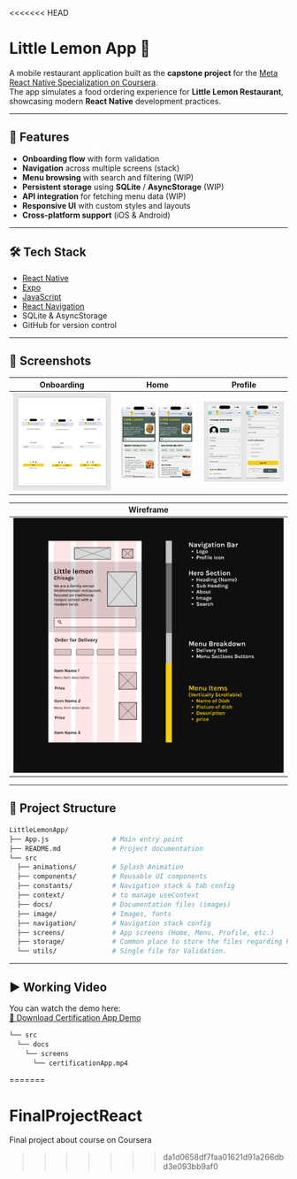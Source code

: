 <<<<<<< HEAD
# Little Lemon App 🍋

A mobile restaurant application built as the **capstone project** for the [Meta React Native Specialization on Coursera](https://www.coursera.org/specializations/meta-react-native).  
The app simulates a food ordering experience for **Little Lemon Restaurant**, showcasing modern **React Native** development practices.

---

## 🚀 Features

- **Onboarding flow** with form validation  
- **Navigation** across multiple screens (stack)  
- **Menu browsing** with search and filtering  (WIP)
- **Persistent storage** using **SQLite** / **AsyncStorage**   (WIP)
- **API integration** for fetching menu data  (WIP)
- **Responsive UI** with custom styles and layouts  
- **Cross-platform support** (iOS & Android)

---

## 🛠️ Tech Stack

- [React Native](https://reactnative.dev/)  
- [Expo](https://expo.dev/)  
- [JavaScript](https://www.coursera.org/learn/programming-with-javascript)
- [React Navigation](https://reactnavigation.org/)  
- SQLite & AsyncStorage  
- GitHub for version control  

---

## 📸 Screenshots

| Onboarding | Home | Profile |
|------------|------|----------|
| ![Onboarding](src/docs/screens/onboarding.png) | ![Home](src/docs/screens/home.png) | ![Profile](src/docs/screens/profile.png) |

| Wireframe | 
|-----------|
| ![Wireframe](src/docs/screens/wireframes.png) |

---

## 📂 Project Structure

```bash
LittleLemonApp/
├── App.js                # Main entry point
├── README.md             # Project documentation
└── src
  ├── animations/         # Splash Animation    
  ├── components/         # Reusable UI components
  ├── constants/          # Navigation stack & tab config
  ├── context/            # to manage useContext
  ├── docs/               # Documentation files (images)
  ├── image/              # Images, fonts
  ├── navigation/         # Navigation stack config
  ├── screens/            # App screens (Home, Menu, Profile, etc.)
  ├── storage/            # Common place to store the files regarding React Native Storage
  └── utils/              # Single file for Validation.
```
---

## ▶️ Working Video

You can watch the demo here:  
[🎥 Download Certification App Demo](src/docs/screens/certificationApp.mp4)

```bash
└── src
  └── docs
    └── screens
      └── certificationApp.mp4
````




=======
# FinalProjectReact
Final project about course on Coursera
>>>>>>> da1d0658df7faa01621d91a266dbd3e093bb9af0
